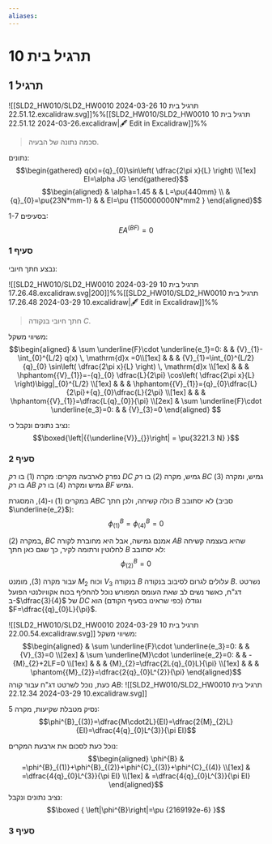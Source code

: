 ```yaml
---
aliases:
---
```

# תרגיל בית 10

## תרגיל 1
![[SLD2_HW010/SLD2_HW0010 תרגיל בית 10 2024-03-26 22.51.12.excalidraw.svg]]%%[[SLD2_HW010/SLD2_HW0010 תרגיל בית 10 2024-03-26 22.51.12.excalidraw|🖋 Edit in Excalidraw]]%%
>סכמה נתונה של הבעיה.

נתונים:
$$\begin{gathered}
q(x)={q}_{0}\sin\left( \dfrac{2\pi x}{L} \right) \\[1ex]
EI=\alpha JG
\end{gathered}$$
$$\begin{aligned}
 & \alpha=1.45 &  & L=\pu{440mm} \\
 & {q}_{0}=\pu{23N*mm-1} &  & EI=\pu {1150000000N*mm2 }
\end{aligned}$$

בסעיפים 1-7:
$$EA^{(BF)}=0$$
### סעיף 1
נבצע חתך חיובי:

![[SLD2_HW010/SLD2_HW0010 תרגיל בית 10 2024-03-29 17.26.48.excalidraw.svg|200]]%%[[SLD2_HW010/SLD2_HW0010 תרגיל בית 10 2024-03-29 17.26.48.excalidraw|🖋 Edit in Excalidraw]]%%
> חתך חיובי בנקודה $C$.



משיווי משקל:
$$\begin{aligned}
 & \sum \underline{F}\cdot \underline{e_1}=0: &  & {V}_{1}-\int_{0}^{L/2} q(x) \, \mathrm{d}x =0\\[1ex]
 &  &  & {V}_{1}=\int_{0}^{L/2}{q}_{0} \sin\left( \dfrac{2\pi x}{L} \right) \, \mathrm{d}x  \\[1ex]
 &  &  & \hphantom{{V}_{1}}=-{q}_{0} \dfrac{L}{2\pi} \cos\left( \dfrac{2\pi x}{L} \right)\bigg|_{0}^{L/2}  \\[1ex]
 &  &  & \hphantom{{V}_{1}}={q}_{0}\dfrac{L}{2\pi}+{q}_{0}\dfrac{L}{2\pi} \\[1ex]
 &  &  & \hphantom{{V}_{1}}=\dfrac{L{q}_{0}}{\pi} \\[2ex]
 & \sum \underline{F}\cdot \underline{e_3}=0: &  & {V}_{3}=0
\end{aligned} $$


נציב נתונים ונקבל כי:
$$\boxed{\left|{{\underline{V}}_{}}\right| = \pu{3221.3 N} }$$

### סעיף 2
נפרק לארבעה מקרים: מקרה $(1)$ בו *רק* $DC$ גמיש, מקרה $(2)$ בו *רק* $BC$ גמיש, ומקרה $(3)$ בו *רק* $AB$ גמיש ומקרה $(4)$ בו *רק* $BF$ גמיש.

במקרים $(1)$ ו-$(4)$, המסגרת $ABC$ כולה קשיחה, ולכן חתך $B$ לא יסתובב (סביב $\underline{e_2}$):
$$\phi^{B}_{(1)}=\phi^{B}_{(4)}=0$$

במקרה $(2)$, $BC$ אמנם גמישה, אבל היא מחוברת לקורה $AB$ שהיא בעצמה קשיחה לחלוטין ורתומה לקיר, כך שגם כאן חתך $B$ לא יסתובב:
$$\phi^{B}_{(2)}=0$$

עבור מקרה $(3)$, מומנט ${M}_{2}$ וכוח ${V}_{3}$ בנקודה $B$ עלולים לגרום לסיבוב בנקודה $B$. נשרטט דג"ח, כאשר נשים לב שאת העומס המפורש נוכל להחליף בכוח אקוויולנטי הפועל ב-$\dfrac{3}{4}$ של $DC$ וגודלו (כפי שראינו בסעיף הקודם) הוא $F=\dfrac{{q}_{0}L}{\pi}$.

![[SLD2_HW010/SLD2_HW0010 תרגיל בית 10 2024-03-29 22.00.54.excalidraw.svg]]
משיווי משקל:
$$\begin{aligned}
 & \sum \underline{F}\cdot \underline{e_3}=0: &  & {V}_{3}=0 \\[2ex]
 & \sum \underline{M}\cdot \underline{e_2}=0: &  & -{M}_{2}+2LF=0 \\[1ex]
 &  &  & {M}_{2}=\dfrac{2L{q}_{0}L}{\pi} \\[1ex]
 &  &  & \phantom{{M}_{2}}=\dfrac{2{q}_{0}L^{2}}{\pi}
\end{aligned}$$
כעת, נוכל לשרטט דג"ח עבור קורה $AB$:
![[SLD2_HW010/SLD2_HW0010 תרגיל בית 10 2024-03-29 22.12.34.excalidraw.svg]]


נסיק מטבלת שקיעות, מקרה $5$:
$$\phi^{B}_{(3)}=\dfrac{M\cdot2L}{EI}=\dfrac{2{M}_{2}L}{EI}=\dfrac{4{q}_{0}L^{3}}{\pi EI}$$

נוכל כעת לסכום את ארבעת המקרים:
$$\begin{aligned}
\phi^{B} & =\phi^{B}_{(1)}+\phi^{B}_{(2)}+\phi^{C}_{(3)}+\phi^{C}_{(4)} \\[1ex]
 & =\dfrac{4{q}_{0}L^{3}}{\pi EI} \\[1ex]
 & =\dfrac{4{q}_{0}L^{3}}{\pi EI}
\end{aligned}$$
נציב נתונים ונקבל:
$$\boxed {
\left|\phi^{B}\right|=\pu {2169192e-6}
 }$$

### סעיף 3
